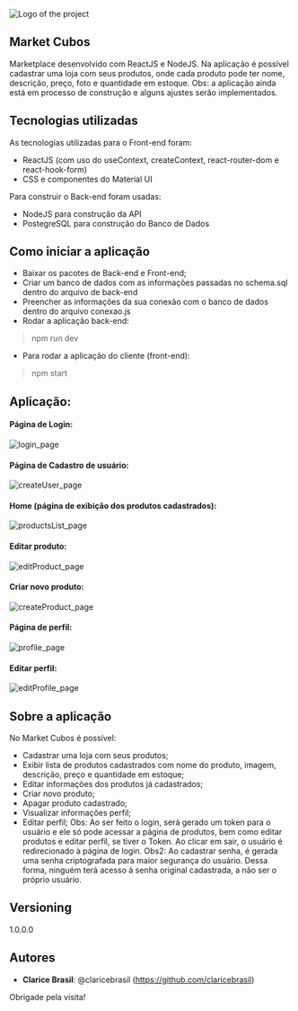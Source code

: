 ![Logo of the project](https://github.com/claricebrasil/marketplace/blob/main/front-end/cubos_market/public/readme_images/logo.png)
 
## Market Cubos
 
Marketplace desenvolvido com ReactJS e NodeJS. Na aplicação é possível cadastrar uma loja com seus produtos, onde cada produto pode ter nome, descrição, preço, foto e quantidade em estoque.
Obs: a aplicação ainda está em processo de construção e alguns ajustes serão implementados.
 
 
## Tecnologias utilizadas
 
As tecnologias utilizadas para o Front-end foram:
 
* ReactJS (com uso do useContext, createContext, react-router-dom e react-hook-form)
* CSS e componentes do Material UI

Para construir o Back-end foram usadas:

* NodeJS para construção da API
* PostegreSQL para construção do Banco de Dados
 
## Como iniciar a aplicação
 
* Baixar os pacotes de Back-end e Front-end;
* Criar um banco de dados com as informações passadas no schema.sql dentro do arquivo de back-end
* Preencher as informações da sua conexão com o banco de dados dentro do arquivo conexao.js
* Rodar a aplicação back-end:
>    npm run dev
* Para rodar a aplicação do cliente (front-end):
>    npm start
 
## Aplicação:

#### Página de Login:

![login_page](https://github.com/claricebrasil/marketplace/blob/main/front-end/cubos_market/public/readme_images/login_page.png)

#### Página de Cadastro de usuário:
![createUser_page](https://github.com/claricebrasil/marketplace/blob/main/front-end/cubos_market/public/readme_images/createUser_page.png)

#### Home (página de exibição dos produtos cadastrados):
![productsList_page](https://github.com/claricebrasil/marketplace/blob/main/front-end/cubos_market/public/readme_images/products_page.png)

#### Editar produto:
![editProduct_page](https://github.com/claricebrasil/marketplace/blob/main/front-end/cubos_market/public/readme_images/editProduct_page.png)

#### Criar novo produto:
![createProduct_page](https://github.com/claricebrasil/marketplace/blob/main/front-end/cubos_market/public/readme_images/addProduct_page.png)

#### Página de perfil:
![profile_page](https://github.com/claricebrasil/marketplace/blob/main/front-end/cubos_market/public/readme_images/profile_page.png)

#### Editar perfil:
![editProfile_page](https://github.com/claricebrasil/marketplace/blob/main/front-end/cubos_market/public/readme_images/editProfile_page.png)
 
## Sobre a aplicação

No Market Cubos é possível:
- Cadastrar uma loja com seus produtos;
- Exibir lista de produtos cadastrados com nome do produto, imagem, descrição, preço e quantidade em estoque;
- Editar informações dos produtos já cadastrados;
- Criar novo produto;
- Apagar produto cadastrado;
- Visualizar informações perfil;
- Editar perfil;
Obs: Ao ser feito o login, será gerado um token para o usuário e ele só pode acessar a página de produtos, bem como editar produtos e editar perfil, se tiver o Token. Ao clicar em sair, o usuário é redirecionado à página de login. 
Obs2: Ao cadastrar senha, é gerada uma senha criptografada para maior segurança do usuário. Dessa forma, ninguém terá acesso à senha original cadastrada, a não ser o próprio usuário.
 
 
## Versioning
 
1.0.0.0
 
 
## Autores
 
* **Clarice Brasil**: @claricebrasil (https://github.com/claricebrasil)
 
Obrigade pela visita!
